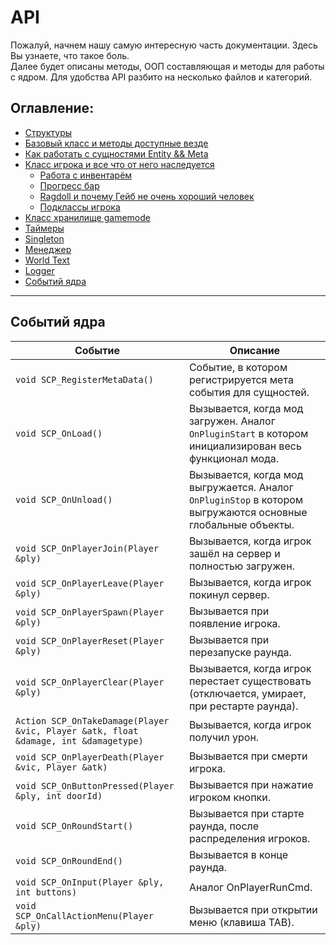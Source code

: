 # API

Пожалуй, начнем нашу самую интересную часть документации. Здесь Вы узнаете, что такое боль.  
Далее будет описаны методы, ООП составляющая и методы для работы с ядром. Для удобства API разбито на несколько файлов и категорий.

## Оглавление:  
- [Структуры]()  
- [Базовый класс и методы доступные везде]()  
- [Как работать с сущностями Entity && Meta](https://github.com/GeTtOo/SCP-Breach-CSGO/blob/main/docs/API/%5BRU%5D%20Entity.md)  
- [Класс игрока и все что от него наследуется]()  
  - [Работа с инвентарём]()  
  - [Прогресс бар]()  
  - [Ragdoll и почему Гейб не очень хороший человек]()  
  - [Подклассы игрока]()  
- [Класс хранилище gamemode]()  
- [Таймеры]()  
- [Singleton]()  
- [Менеджер]()  
- [World Text]()  
- [Logger]()  
- [Событий ядра](https://github.com/GeTtOo/SCP-Breach-CSGO/blob/main/docs/%5BRU%5D%20API.md#%D0%BE%D0%BF%D0%B8%D1%81%D0%B0%D0%BD%D0%B8%D1%8F-%D1%84%D1%83%D0%BD%D0%BA%D1%86%D0%B8%D0%B9-%D0%B8-%D1%81%D0%BE%D0%B1%D1%8B%D1%82%D0%B8%D0%B9-%D1%8F%D0%B4%D1%80%D0%B0)  

------------------

## Событий ядра  

| Событие       | Описание |
| ------------- | ---------|
| `void SCP_RegisterMetaData()` | Событие, в котором регистрируется мета события для сущностей.  |
| `void SCP_OnLoad()` | Вызывается, когда мод загружен. Аналог `OnPluginStart` в котором инициализирован весь функционал мода.  |
| `void SCP_OnUnload()` | Вызывается, когда мод выгружается. Аналог `OnPluginStop` в котором выгружаются основные глобальные объекты. |
| `void SCP_OnPlayerJoin(Player &ply)` | Вызывается, когда игрок зашёл на сервер и полностью загружен.  |
| `void SCP_OnPlayerLeave(Player &ply)` | Вызывается, когда игрок покинул сервер.  |
| `void SCP_OnPlayerSpawn(Player &ply)` | Вызывается при появление игрока.  |
| `void SCP_OnPlayerReset(Player &ply)` | Вызывается при перезапуске раунда.  |
| `void SCP_OnPlayerClear(Player &ply)` | Вызывается, когда игрок перестает существовать (отключается, умирает, при рестарте раунда).  |
| `Action SCP_OnTakeDamage(Player &vic, Player &atk, float &damage, int &damagetype)` | Вызывается, когда игрок получил урон.  |
| `void SCP_OnPlayerDeath(Player &vic, Player &atk)` | Вызывается при смерти игрока.  |
| `void SCP_OnButtonPressed(Player &ply, int doorId)` | Вызывается при нажатие игроком кнопки.  |
| `void SCP_OnRoundStart()` | Вызывается при старте раунда, после распределения игроков.  |
| `void SCP_OnRoundEnd()` | Вызывается в конце раунда.  |
| `void SCP_OnInput(Player &ply, int buttons)` | Аналог OnPlayerRunCmd.  |
| `void SCP_OnCallActionMenu(Player &ply)` | Вызывается при открытии меню (клавиша TAB).  |
